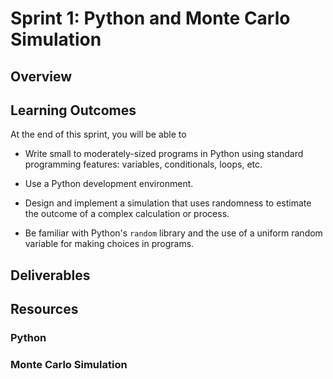 # Sprint 1: Python and Monte Carlo Simulation

## Overview

## Learning Outcomes

At the end of this sprint, you will be able to

- Write small to moderately-sized programs in Python using standard programming features: variables, conditionals, loops, etc.

- Use a Python development environment.

- Design and implement a simulation that uses randomness to estimate the outcome of a complex calculation or process.

- Be familiar with Python's `random` library and the use of a uniform random variable for making choices in programs.

## Deliverables


## Resources

### Python

### Monte Carlo Simulation
